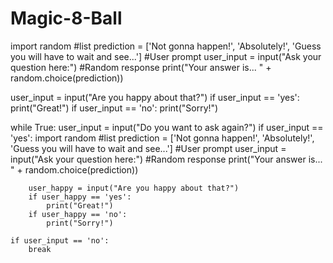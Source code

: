 # Magic-8-Ball

import random
#list
prediction = ['Not gonna happen!', 'Absolutely!', 'Guess you will have to wait and see...']
#User prompt
user_input = input("Ask your question here:")
#Random response
print("Your answer is... " + random.choice(prediction))

user_input = input("Are you happy about that?")
if user_input == 'yes':
    print("Great!")
if user_input == 'no':
    print("Sorry!")

while True:
    user_input = input("Do you want to ask again?")
    if user_input == 'yes':
        import random
#list
        prediction = ['Not gonna happen!', 'Absolutely!', 'Guess you will have to wait and see...']
#User prompt
        user_input = input("Ask your question here:")
#Random response
        print("Your answer is... " + random.choice(prediction))

        user_happy = input("Are you happy about that?")
        if user_happy == 'yes':
            print("Great!")
        if user_happy == 'no':
            print("Sorry!")

    if user_input == 'no':
        break
